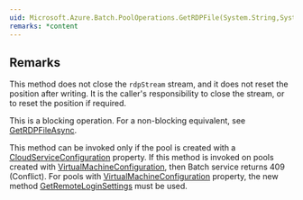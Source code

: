 ```yaml
---  
uid: Microsoft.Azure.Batch.PoolOperations.GetRDPFile(System.String,System.String,System.IO.Stream,System.Collections.Generic.IEnumerable{Microsoft.Azure.Batch.BatchClientBehavior})  
remarks: *content  
---  
```

  
## Remarks  
 This method does not close the `rdpStream` stream, and it does not reset the position after writing.             It is the caller's responsibility to close the stream, or to reset the position if required.  
  
 This is a blocking operation. For a non-blocking equivalent, see [GetRDPFileAsync](assetId:///M:Microsoft.Azure.Batch.PoolOperations.GetRDPFileAsync(System.String,System.String,System.IO.Stream,System.Collections.Generic.IEnumerable{Microsoft.Azure.Batch.BatchClientBehavior},System.Threading.CancellationToken)?qualifyHint=False&autoUpgrade=True).  
  
 This method can be invoked only if the pool is created with a [CloudServiceConfiguration](assetId:///T:Microsoft.Azure.Batch.CloudServiceConfiguration?qualifyHint=False&autoUpgrade=True) property.              If this method is invoked on pools created with [VirtualMachineConfiguration](assetId:///T:Microsoft.Azure.Batch.VirtualMachineConfiguration?qualifyHint=False&autoUpgrade=True), then Batch service returns 409 (Conflict).              For pools with [VirtualMachineConfiguration](assetId:///T:Microsoft.Azure.Batch.VirtualMachineConfiguration?qualifyHint=False&autoUpgrade=True) property, the new method [GetRemoteLoginSettings](assetId:///M:Microsoft.Azure.Batch.PoolOperations.GetRemoteLoginSettings(System.String,System.String,System.Collections.Generic.IEnumerable{Microsoft.Azure.Batch.BatchClientBehavior})?qualifyHint=False&autoUpgrade=True) must be used.